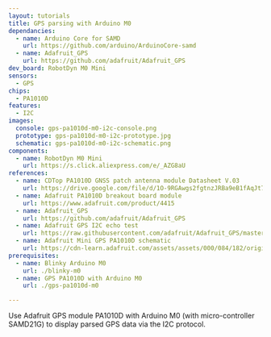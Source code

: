 ```yaml
---
layout: tutorials
title: GPS parsing with Arduino M0
dependancies:
  - name: Arduino Core for SAMD
    url: https://github.com/arduino/ArduinoCore-samd
  - name: Adafruit_GPS
    url: https://github.com/adafruit/Adafruit_GPS
dev_board: RobotDyn M0 Mini
sensors:
  - GPS
chips:
  - PA1010D
features:
  - I2C
images:
  console: gps-pa1010d-m0-i2c-console.png
  prototype: gps-pa1010d-m0-i2c-prototype.jpg
  schematic: gps-pa1010d-m0-i2c-schematic.png
components:
  - name: RobotDyn M0 Mini
    url: https://s.click.aliexpress.com/e/_AZG8aU
references:
  - name: CDTop PA1010D GNSS patch antenna module Datasheet V.03
    url: https://drive.google.com/file/d/1O-9RGAwgs2fgtnzJRBa9eB1fAqJt7n_k/view
  - name: Adafruit PA1010D breakout board module
    url: https://www.adafruit.com/product/4415
  - name: Adafruit_GPS
    url: https://github.com/adafruit/Adafruit_GPS
  - name: Adafruit GPS I2C echo test
    url: https://raw.githubusercontent.com/adafruit/Adafruit_GPS/master/examples/GPS_I2C_EchoTest/GPS_I2C_EchoTest.ino
  - name: Adafruit Mini GPS PA1010D schematic
    url: https://cdn-learn.adafruit.com/assets/assets/000/084/182/original/adafruit_products_Mini_GPS_PA1010D_SCh.png?1573765781
prerequisites:
  - name: Blinky Arduino M0
    url: ./blinky-m0
  - name: GPS PA1010D with Arduino M0
    url: ./gps-pa1010d-m0

---
```


Use Adafruit GPS module PA1010D with Arduino M0 (with micro-controller SAMD21G) to display parsed GPS data via the I2C protocol.
